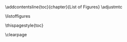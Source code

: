 \addcontentsline{toc}{chapter}{List of Figures}
\adjustmtc

\listoffigures

<!-- Force page nr on first page of this chapter -->
\thispagestyle{toc}



<!--
The \listoffigures will use short captions first, and the whole caption if none is present. To keep this list readable, ensure each figure has a short caption, e.g.
![main_text_caption](source/figures/my_image.pdf "short caption used in alt text and \listoffigures"){#fig:mylabel}{ width=50% }

See chapter 4 for more examples.
-->

\clearpage
